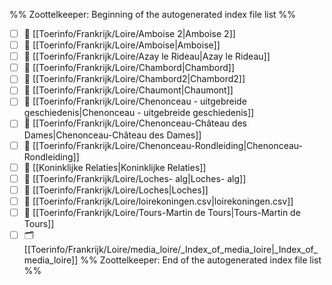 %% Zoottelkeeper: Beginning of the autogenerated index file list  %%
- [ ] 📄 [[Toerinfo/Frankrijk/Loire/Amboise 2|Amboise 2]]
- [ ] 📄 [[Toerinfo/Frankrijk/Loire/Amboise|Amboise]]
- [ ] 📄 [[Toerinfo/Frankrijk/Loire/Azay le Rideau|Azay le Rideau]]
- [ ] 📄 [[Toerinfo/Frankrijk/Loire/Chambord|Chambord]]
- [ ] 📄 [[Toerinfo/Frankrijk/Loire/Chambord2|Chambord2]]
- [ ] 📄 [[Toerinfo/Frankrijk/Loire/Chaumont|Chaumont]]
- [ ] 📄 [[Toerinfo/Frankrijk/Loire/Chenonceau - uitgebreide geschiedenis|Chenonceau - uitgebreide geschiedenis]]
- [ ] 📄 [[Toerinfo/Frankrijk/Loire/Chenonceau-Château des Dames|Chenonceau-Château des Dames]]
- [ ] 📄 [[Toerinfo/Frankrijk/Loire/Chenonceau-Rondleiding|Chenonceau-Rondleiding]]
- [ ] 📄 [[Koninklijke Relaties|Koninklijke Relaties]]
- [ ] 📄 [[Toerinfo/Frankrijk/Loire/Loches- alg|Loches- alg]]
- [ ] 📄 [[Toerinfo/Frankrijk/Loire/Loches|Loches]]
- [ ] 📄 [[Toerinfo/Frankrijk/Loire/loirekoningen.csv|loirekoningen.csv]]
- [ ] 📄 [[Toerinfo/Frankrijk/Loire/Tours-Martin de Tours|Tours-Martin de Tours]]
- [ ] 🗂️ [[Toerinfo/Frankrijk/Loire/media_loire/_Index_of_media_loire|_Index_of_media_loire]]
%% Zoottelkeeper: End of the autogenerated index file list  %%

